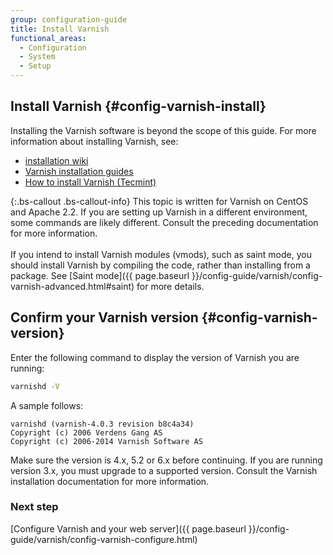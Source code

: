 ```yaml
---
group: configuration-guide
title: Install Varnish
functional_areas:
  - Configuration
  - System
  - Setup
---
```


## Install Varnish {#config-varnish-install}

Installing the Varnish software is beyond the scope of this guide. For more information about installing Varnish, see:

* [installation wiki](http://wiki.mikejung.biz/Varnish)
* [Varnish installation guides](https://www.varnish-cache.org/docs)
* [How to install Varnish (Tecmint)](http://www.tecmint.com/install-varnish-cache-web-accelerator)

{:.bs-callout .bs-callout-info}
This topic is written for Varnish on CentOS and Apache 2.2. If you are setting up Varnish in a different environment, some commands are likely different. Consult the preceding documentation for more information.<br><br>If you intend to install Varnish modules (vmods), such as saint mode, you should install Varnish by compiling the code, rather than installing from a package. See [Saint mode]({{ page.baseurl }}/config-guide/varnish/config-varnish-advanced.html#saint) for more details.

## Confirm your Varnish version {#config-varnish-version}

Enter the following command to display the version of Varnish you are running:

```bash
varnishd -V
```

A sample follows:

```terminal
varnishd (varnish-4.0.3 revision b8c4a34)
Copyright (c) 2006 Verdens Gang AS
Copyright (c) 2006-2014 Varnish Software AS
```

Make sure the version is 4.x, 5.2 or 6.x before continuing. If you are running version 3.x, you must upgrade to a supported version. Consult the Varnish installation documentation for more information.

### Next step

[Configure Varnish and your web server]({{ page.baseurl }}/config-guide/varnish/config-varnish-configure.html)
